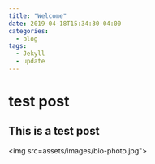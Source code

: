 ```yaml
---
title: "Welcome"
date: 2019-04-18T15:34:30-04:00
categories:
  - blog
tags:
  - Jekyll
  - update
---
```


# test post

## This is a test post

<img src=assets/images/bio-photo.jpg">
